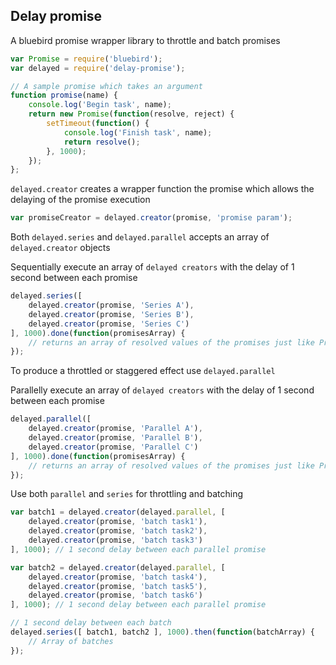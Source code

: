 ## Delay promise
A bluebird promise wrapper library to throttle and batch promises
```javascript
var Promise = require('bluebird');
var delayed = require('delay-promise');

// A sample promise which takes an argument
function promise(name) {
    console.log('Begin task', name);
    return new Promise(function(resolve, reject) {
        setTimeout(function() {
            console.log('Finish task', name);
            return resolve();
        }, 1000);
    });
};
```
`delayed.creator` creates a wrapper function the promise which allows the delaying of the promise execution
```javascript
var promiseCreator = delayed.creator(promise, 'promise param');
```
Both `delayed.series` and `delayed.parallel` accepts an array of `delayed.creator` objects

Sequentially execute an array of `delayed creators` with the delay of 1 second between each promise
```javascript
delayed.series([
    delayed.creator(promise, 'Series A'),
    delayed.creator(promise, 'Series B'),
    delayed.creator(promise, 'Series C')
], 1000).done(function(promisesArray) {
    // returns an array of resolved values of the promises just like Promise.all
});
```
To produce a throttled or staggered effect use `delayed.parallel`

Parallelly execute an array of `delayed creators` with the delay of 1 second between each promise
```javascript
delayed.parallel([
    delayed.creator(promise, 'Parallel A'),
    delayed.creator(promise, 'Parallel B'),
    delayed.creator(promise, 'Parallel C')
], 1000).done(function(promisesArray) {
    // returns an array of resolved values of the promises just like Promise.all
});
```
Use both `parallel` and `series` for throttling and batching
```javascript
var batch1 = delayed.creator(delayed.parallel, [
    delayed.creator(promise, 'batch task1'),
    delayed.creator(promise, 'batch task2'),
    delayed.creator(promise, 'batch task3')
], 1000); // 1 second delay between each parallel promise

var batch2 = delayed.creator(delayed.parallel, [
    delayed.creator(promise, 'batch task4'),
    delayed.creator(promise, 'batch task5'),
    delayed.creator(promise, 'batch task6')
], 1000); // 1 second delay between each parallel promise

// 1 second delay between each batch
delayed.series([ batch1, batch2 ], 1000).then(function(batchArray) {
    // Array of batches
});
```